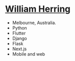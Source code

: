 # [William Herring](https://william-herring.github.io)
- Melbourne, Australia.
- Python
- Flutter
- Django
- Flask
- Next.js
- Mobile and web
